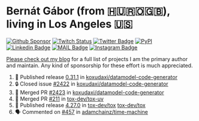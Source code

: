 # Bernát Gábor (from 🇭🇺🇷🇴🇬🇧), living in Los Angeles 🇺🇸

[![Github Sponsor](https://img.shields.io/static/v1?label=Sponsor&message=%E2%9D%A4&logo=GitHub&link=https://github.com/sponsors/gaborbernat&style=flat-square)](https://github.com/sponsors/gaborbernat)
[![Twitch Status](https://img.shields.io/twitch/status/gaborbernat?style=flat-square)](https://www.twitch.tv/gaborbernat)
[![Twitter Badge](https://img.shields.io/badge/-@gjbernat-1ca0f1?style=flat-square&labelColor=1ca0f1&logo=twitter&logoColor=white&link=https://twitter.com/gjbernat)](https://twitter.com/gjbernat)
[![PyPI](https://img.shields.io/badge/-gaborbernat-0073b7?style=flat-square&logo=Python&logoColor=white&link=https://pypi.org/user/gaborbernat/)](https://pypi.org/user/gaborbernat/)
[![Linkedin Badge](https://img.shields.io/badge/-gaborbernat-blue?style=flat-square&logo=Linkedin&logoColor=white&link=https://www.linkedin.com/in/gaborbernat/)](https://www.linkedin.com/in/gaborbernat/)
[![MAIL Badge](https://img.shields.io/badge/-gaborjbernat@gmail.com-c14438?style=flat-square&logo=Gmail&logoColor=white&link=mailto:gaborjbernat@gmail.com)](mailto:gaborjbernat@gmail.com)
[![Instagram Badge](https://img.shields.io/badge/-@gabor__bernat-845EC2?style=flat-square&labelColor=white&logo=Instagram&link=https://instagram.com/gabor_bernat/)](https://instagram.com/gabor_bernat)

[Please check out my blog](https://bernat.tech/about/) for a full list of projects I am the primary author and maintain.
Any kind of sponsorship for these effort is much appreciated.

<!--START_SECTION:activity-->

1. 🚀 Published release [0.31.1](https://github.com/koxudaxi/datamodel-code-generator/releases/tag/0.31.1) in [koxudaxi/datamodel-code-generator](https://github.com/koxudaxi/datamodel-code-generator)
2. 🔒 Closed issue [#2422](https://github.com/koxudaxi/datamodel-code-generator/issues/2422) in [koxudaxi/datamodel-code-generator](https://github.com/koxudaxi/datamodel-code-generator)
3. 🎉 Merged PR [#2423](https://github.com/koxudaxi/datamodel-code-generator/pull/2423) in [koxudaxi/datamodel-code-generator](https://github.com/koxudaxi/datamodel-code-generator)
4. 🎉 Merged PR [#211](https://github.com/tox-dev/tox-uv/pull/211) in [tox-dev/tox-uv](https://github.com/tox-dev/tox-uv)
5. 🚀 Published release [4.27.0](https://github.com/tox-dev/tox/releases/tag/4.27.0) in [tox-dev/tox](https://github.com/tox-dev/tox)
   [tox-dev/tox](https://github.com/tox-dev/tox)
5. 🗣 Commented on [#457](https://github.com/adamchainz/time-machine/pull/457#issuecomment-2197730644) in
[adamchainz/time-machine](https://github.com/adamchainz/time-machine)
<!--END_SECTION:activity-->
